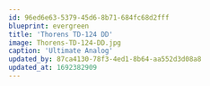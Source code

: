 ```yaml
---
id: 96ed6e63-5379-45d6-8b71-684fc68d2fff
blueprint: evergreen
title: 'Thorens TD-124 DD'
image: Thorens-TD-124-DD.jpg
caption: 'Ultimate Analog'
updated_by: 87ca4130-78f3-4ed1-8b64-aa552d3d08a8
updated_at: 1692382909
---
```

